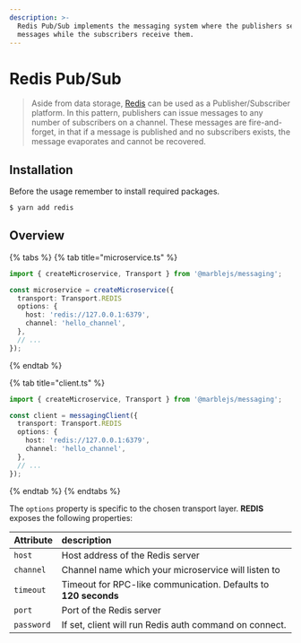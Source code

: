 ```yaml
---
description: >-
  Redis Pub/Sub implements the messaging system where the publishers sends the
  messages while the subscribers receive them.
---
```


# Redis Pub/Sub

> Aside from data storage, [Redis](https://redis.io/) can be used as a Publisher/Subscriber platform. In this pattern, publishers can issue messages to any number of subscribers on a channel. These messages are fire-and-forget, in that if a message is published and no subscribers exists, the message evaporates and cannot be recovered.

## Installation

Before the usage remember to install required packages.

```bash
$ yarn add redis
```

## Overview

{% tabs %}
{% tab title="microservice.ts" %}
```typescript
import { createMicroservice, Transport } from '@marblejs/messaging';

const microservice = createMicroservice({
  transport: Transport.REDIS
  options: {
    host: 'redis://127.0.0.1:6379',
    channel: 'hello_channel',
  },
  // ...
});
```
{% endtab %}

{% tab title="client.ts" %}
```typescript
import { createMicroservice, Transport } from '@marblejs/messaging';

const client = messagingClient({
  transport: Transport.REDIS
  options: {
    host: 'redis://127.0.0.1:6379',
    channel: 'hello_channel',
  },
  // ...
});
```
{% endtab %}
{% endtabs %}

The `options` property is specific to the chosen transport layer. **REDIS** exposes the following properties:

| Attribute | description |
| :--- | :--- |
| `host` | Host address of the Redis server |
| `channel` | Channel name which your microservice will listen to |
| `timeout` | Timeout for RPC-like communication. Defaults to **120 seconds** |
| `port` | Port of the Redis server |
| `password` | If set, client will run Redis auth command on connect. |

